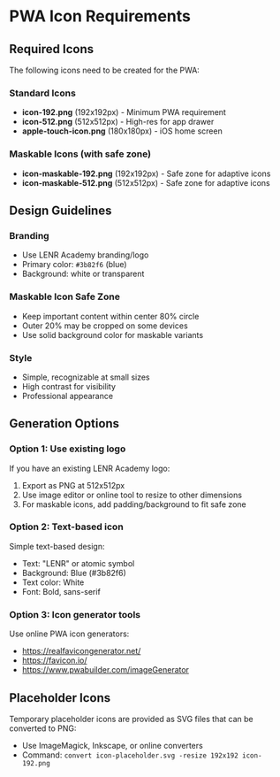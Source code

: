 # PWA Icon Requirements

## Required Icons

The following icons need to be created for the PWA:

### Standard Icons
- **icon-192.png** (192x192px) - Minimum PWA requirement
- **icon-512.png** (512x512px) - High-res for app drawer
- **apple-touch-icon.png** (180x180px) - iOS home screen

### Maskable Icons (with safe zone)
- **icon-maskable-192.png** (192x192px) - Safe zone for adaptive icons
- **icon-maskable-512.png** (512x512px) - Safe zone for adaptive icons

## Design Guidelines

### Branding
- Use LENR Academy branding/logo
- Primary color: `#3b82f6` (blue)
- Background: white or transparent

### Maskable Icon Safe Zone
- Keep important content within center 80% circle
- Outer 20% may be cropped on some devices
- Use solid background color for maskable variants

### Style
- Simple, recognizable at small sizes
- High contrast for visibility
- Professional appearance

## Generation Options

### Option 1: Use existing logo
If you have an existing LENR Academy logo:
1. Export as PNG at 512x512px
2. Use image editor or online tool to resize to other dimensions
3. For maskable icons, add padding/background to fit safe zone

### Option 2: Text-based icon
Simple text-based design:
- Text: "LENR" or atomic symbol
- Background: Blue (#3b82f6)
- Text color: White
- Font: Bold, sans-serif

### Option 3: Icon generator tools
Use online PWA icon generators:
- https://realfavicongenerator.net/
- https://favicon.io/
- https://www.pwabuilder.com/imageGenerator

## Placeholder Icons

Temporary placeholder icons are provided as SVG files that can be converted to PNG:
- Use ImageMagick, Inkscape, or online converters
- Command: `convert icon-placeholder.svg -resize 192x192 icon-192.png`
